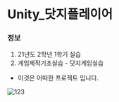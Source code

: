 # Unity_닷지플레이어
### 정보
1. 21년도 2학년 1학기 실습
2. 게임제작기초실습 - 닷지게임실습
 - 이것은 어떠한 프로젝트 입니다.

![123](https://user-images.githubusercontent.com/80022610/118427070-5b56c780-b707-11eb-835d-7cc8d036c84f.PNG)
